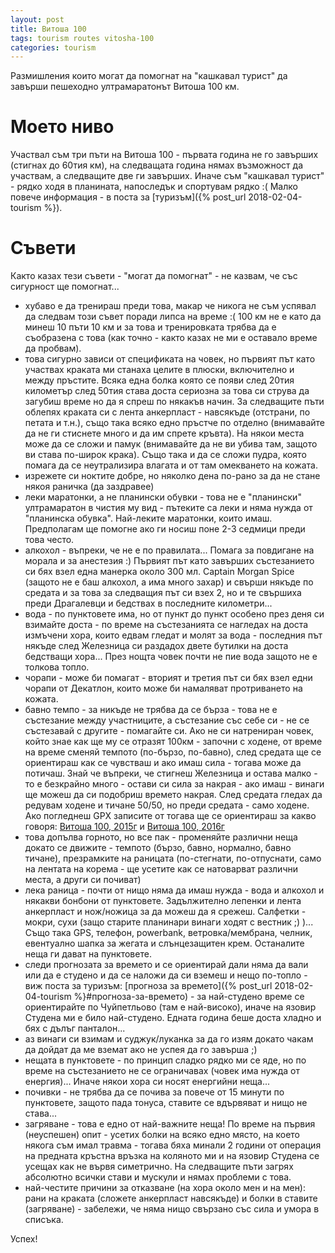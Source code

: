 ```yaml
---
layout: post
title: Витоша 100
tags: tourism routes vitosha-100
categories: tourism
---
```

Размишления които могат да помогнат на "кашкавал турист" да завърши пешеходно ултрамаратонът Витоша 100 км.

# Моето ниво
Участвал съм три пъти на Витоша 100 - първата година не го завърших (стигнах до 60тия км), на следващата година нямах възможност да участвам, а следващите две ги завърших. Иначе съм "кашкавал турист" - рядко ходя в планината, напоследък и спортувам рядко :( Малко повече информация - в поста за [туризъм]({% post_url 2018-02-04-tourism %}).


# Съвети
Както казах тези съвети - "могат да помогнат" - не казвам, че със сигурност ще помогнат...
- хубаво е да тренираш преди това, макар че никога не съм успявал да следвам този съвет поради липса на време :( 100 км не е като да минеш 10 пъти 10 км и за това и тренировката трябва да е съобразена с това (как точно - както казах не ми е оставало време да пробвам).
- това сигурно зависи от спецификата на човек, но първият път като участвах краката ми станаха целите в плюски, включително и между пръстите. Всяка една болка която се появи след 20тия километър след 50тия става доста сериозна за това си струва да загубиш време но да я спреш по някакъв начин. За следващите пъти облепях краката си с лента анкерпласт - навсякъде (отстрани, по петата и т.н.), също така всяко едно пръстче по отделно (внимавайте да не ги стиснете много и да им спрете кръвта). На някои места може да се сложи и памук (внимавайте да не ви убива там, защото ви става по-широк крака). Също така и да се сложи пудра, която помага да се неутрализира влагата и от там омекването на кожата.
- изрежете си ноктите добре, но няколко дена по-рано за да не стане някоя раничка (да заздравее)
- леки маратонки, а не планински обувки - това не е "планински" ултрамаратон в чистия му вид - пътеките са леки и няма нужда от "планинска обувка". Най-леките маратонки, които имаш. Предполагам ще помогне ако ги носиш поне 2-3 седмици преди това често.
- алкохол - въпреки, че не е по правилата... Помага за повдигане на морала и за анестезия :) Първият път като завърших състезанието си бях взел една манерка около 300 мл. Captain Morgan Spice (защото не е баш алкохол, а има много захар) и свърши някъде по средата и за това за следващия път си взех 2, но и те свършиха преди Драгалевци и бедствах в последните километри...
- вода - по пунктовете има, но от пункт до пункт особено през деня си взимайте доста - по време на състезанията се нагледах на доста измъчени хора, които едвам гледат и молят за вода - последния път някъде след Железница си раздадох двете бутилки на доста бедстващи хора... През нощта човек почти не пие вода защото не е толкова топло.
- чорапи - може би помагат - вторият и третия път си бях взел едни чорапи от Декатлон, които може би намаляват протриването на кожата.
- бавно темпо - за никъде не трябва да се бърза - това не е състезание между участниците, а състезание със себе си - не се състезавай с другите - помагайте си. Ако не си натрениран човек, който знае как ще му се отразят 100км - започни с ходене, от време на време сменяй темпото (по-бързо, по-бавно), след средата ще се ориентираш как се чувстваш и ако имаш сила - тогава може да потичаш. Знай че въпреки, че стигнеш Железница и остава малко - то е безкрайно много - остави си сила за накрая - ако имаш - винаги ще можеш да си подобриш времето накрая. След средата гледах да редувам ходене и тичане 50/50, но преди средата - само ходене. Ако погледнеш GPX записите от тогава ще се ориентираш за какво говоря: [Витоша 100, 2015г](https://www.komoot.com/tour/18225631) и [Витоша 100, 2016г](https://www.komoot.com/tour/18515944)
- това допълва горното, но все пак - променяйте различни неща докато се движите - темпото (бързо, бавно, нормално, бавно тичане), презрамките на раницата (по-стегнати, по-отпуснати, само на лентата на корема - ще усетите как се натоварват различни места, а други си почиват)
- лека раница - почти от нищо няма да имаш нужда - вода и алкохол и някакви бонбони от пунктовете. Задължително лепенки и лента анкерпласт и нож/ножица за да можеш да я срежеш. Салфетки - мокри, сухи (защо старите планинари винаги ходят с вестник ;) )... Също така GPS, телефон, powerbank, ветровка/мембрана, челник, евентуално шапка за жегата и слънцезащитен крем. Останалите неща ги дават на пунктовете.
- следи прогнозата за времето и се ориентирай дали няма да вали или да е студено и да се наложи да си вземеш и нещо по-топло - виж поста за туризъм: [прогноза за времето]({% post_url 2018-02-04-tourism %}#прогноза-за-времето) - за най-студено време се ориентирайте по Чуйпетльово (там е най-високо), иначе на язовир Студена ми е било най-студено. Едната година беше доста хладно и бях с дълъг панталон...
- аз винаги си взимам и суджук/луканка за да го изям докато чакам да дойдат да ме вземат ако не успея да го завърша ;)
- нещата в пунктовете - по принцип сладко рядко ми се яде, но по време на състезанието не се ограничавах (човек има нужда от енергия)... Иначе някои хора си носят енергийни неща...
- почивки - не трябва да се почива за повече от 15 минути по пунктовете, защото пада тонуса, ставите се вдървяват и нищо не става...
- загряване - това е едно от най-важните неща! По време на първия (неуспешен) опит - усетих болки на всяко едно място, на което някога съм имал травма - тогава бяха минали 2 години от операция на предната кръстна връзка на коляното ми и на язовир Студена се усещах как не вървя симетрично. На следващите пъти загрях абсолютно всички стави и мускули и нямах проблеми с това.
- най-честите причини за отказване (на хора около мен и на мен): рани на краката (сложете анкерпласт навсякъде) и болки в ставите (загряване) - забележи, че няма нищо свързано със сила и умора в списъка.

Успех!
